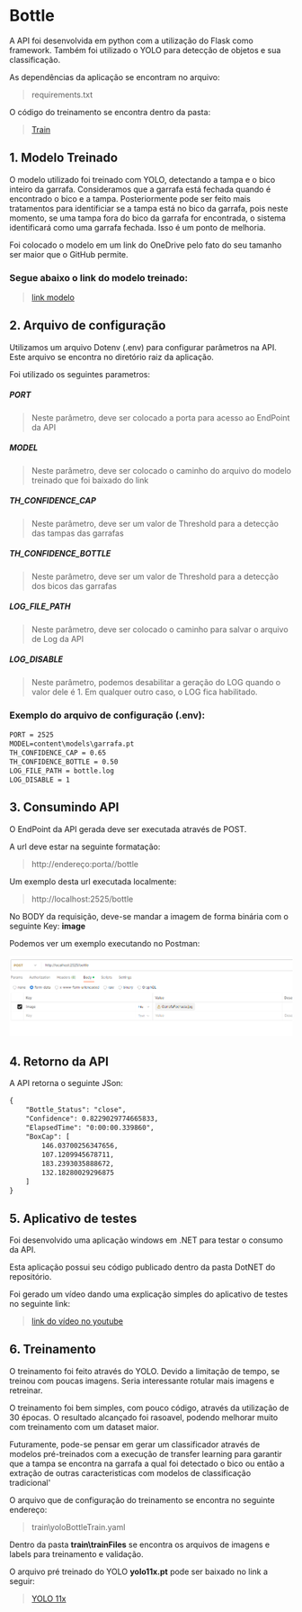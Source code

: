 # Bottle

A API foi desenvolvida em python com a utilização do Flask como framework. Também foi utilizado o YOLO para detecção de objetos e sua classificação.

As dependências da aplicação se encontram no arquivo:
> requirements.txt


O código do treinamento se encontra dentro da pasta:
> [Train](train)

## 1. Modelo Treinado

O modelo utilizado foi treinado com YOLO, detectando a tampa e o bico inteiro da garrafa. Consideramos que a garrafa está fechada quando é encontrado o bico e a tampa. Posteriormente pode ser feito mais tratamentos para identificiar se a tampa está no bico da garrafa, pois neste momento, se uma tampa fora do bico da garrafa for encontrada, o sistema identificará como uma garrafa fechada. Isso é um ponto de melhoria.

Foi colocado o modelo em um link do OneDrive pelo fato do seu tamanho ser maior que o GitHub permite.


### Segue abaixo o link do modelo treinado:
> [link modelo](https://1drv.ms/u/c/25c1ffdcff23db20/EbEWmFG5FFJGsEz9eP7CsE4BGWlUllcvYwr-tc1V88d-RQ?e=T1No8n)




## 2. Arquivo de configuração

Utilizamos um arquivo Dotenv (.env) para configurar parâmetros na API. Este arquivo se encontra no diretório raiz da aplicação.

Foi utilizado os seguintes parametros:

##### **PORT**
> Neste parâmetro, deve ser colocado a porta para acesso ao EndPoint da API

##### **MODEL**
> Neste parâmetro, deve ser colocado o caminho do arquivo do modelo treinado que foi baixado do link

##### **TH_CONFIDENCE_CAP**
> Neste parâmetro, deve ser um valor de Threshold para a detecção das tampas das garrafas

##### **TH_CONFIDENCE_BOTTLE**
> Neste parâmetro, deve ser um valor de Threshold para a detecção dos bicos das garrafas

##### **LOG_FILE_PATH** 
> Neste parâmetro, deve ser colocado o caminho para salvar o arquivo de Log da API

##### **LOG_DISABLE** 
> Neste parâmetro, podemos desabilitar a geração do LOG quando o valor dele é 1. Em qualquer outro caso, o LOG fica habilitado.



### Exemplo do arquivo de configuração (.env):

```
PORT = 2525
MODEL=content\models\garrafa.pt
TH_CONFIDENCE_CAP = 0.65
TH_CONFIDENCE_BOTTLE = 0.50
LOG_FILE_PATH = bottle.log 
LOG_DISABLE = 1
```
## 3. Consumindo API

O EndPoint da API gerada deve ser executada através de POST.

A url deve estar na seguinte formatação:
> http://endereço:porta//bottle

Um exemplo desta url executada localmente:
> http://localhost:2525/bottle


No BODY da requisição, deve-se mandar a imagem de forma binária com o seguinte Key: **image**

Podemos ver um exemplo executando no Postman:



![](/images/postman.png)




## 4. Retorno da API

A API retorna o seguinte JSon:
```
{
    "Bottle_Status": "close",
    "Confidence": 0.8229029774665833,
    "ElapsedTime": "0:00:00.339860",
    "BoxCap": [
        146.03700256347656,
        107.1209945678711,
        183.2393035888672,
        132.18280029296875
    ]
}
```



## 5. Aplicativo de testes

Foi desenvolvido uma aplicação windows em .NET para testar o consumo da API. 

Esta aplicação possui seu código publicado dentro da pasta DotNET do repositório.

Foi gerado um vídeo dando uma explicação simples do aplicativo de testes no seguinte link:

>  [link do vídeo no youtube](https://youtu.be/xPoQhEEQ7IY)


## 6. Treinamento

O treinamento foi feito através do YOLO. Devido a limitação de tempo, se treinou com poucas imagens. Seria interessante rotular mais imagens e retreinar.

O treinamento foi bem simples, com pouco código, através da utilização de 30 épocas. O resultado alcançado foi rasoavel, podendo melhorar muito com treinamento com um dataset maior.

Futuramente, pode-se pensar em gerar um classificador através de modelos pré-treinados com a execução de transfer learning para garantir que a tampa se encontra na garrafa a qual foi detectado o bico ou então a extração de outras caracteristicas com modelos de classificação tradicional'

O arquivo que de configuração do treinamento se encontra no seguinte endereço:
> train\yoloBottleTrain.yaml

Dentro da pasta **train\trainFiles** se encontra os arquivos de imagens e labels para treinamento e validação. 

O arquivo pré treinado do YOLO **yolo11x.pt** pode ser baixado no link a seguir:
>  [YOLO 11x](https://github.com/ultralytics/assets/releases/download/v8.3.0/yolo11x.pt)

